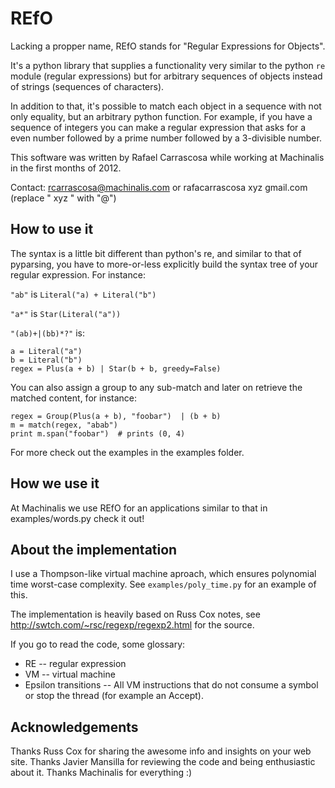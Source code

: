 REfO
====

Lacking a propper name, REfO stands for "Regular Expressions for Objects".

It's a python library that supplies a functionality very similar to the python
`re` module (regular expressions) but for arbitrary sequences of objects
instead of strings (sequences of characters).

In addition to that, it's possible to match each object in a sequence with
not only equality, but an arbitrary python function.
For example, if you have a sequence of integers you can make a regular
expression that asks for a even number followed by a prime number
followed by a 3-divisible number.

This software was written by Rafael Carrascosa while working at Machinalis in
the first months of 2012.

Contact: rcarrascosa@machinalis.com
or rafacarrascosa xyz gmail.com (replace " xyz " with "@")

How to use it
-------------

The syntax is a little bit different than python's re, and similar to that of
pyparsing, you have to more-or-less explicitly build the syntax tree of
your regular expression. For instance:

`"ab"` is `Literal("a) + Literal("b")`

`"a*"` is `Star(Literal("a"))`

`"(ab)+|(bb)*?"` is:

    a = Literal("a")
    b = Literal("b")
    regex = Plus(a + b) | Star(b + b, greedy=False)

You can also assign a group to any sub-match and later on retrieve the matched
content, for instance:

    regex = Group(Plus(a + b), "foobar")  | (b + b)
    m = match(regex, "abab")
    print m.span("foobar")  # prints (0, 4)

For more check out the examples in the examples folder.


How we use it
-------------

At Machinalis we use REfO for an applications similar to that in
examples/words.py check it out!


About the implementation
------------------------

I use a Thompson-like virtual machine aproach, which ensures polynomial time
worst-case complexity. See `examples/poly_time.py` for an example of this.

The implementation is heavily based on Russ Cox notes, see
http://swtch.com/~rsc/regexp/regexp2.html for the source.

If you go to read the code, some glossary:

 - RE  --  regular expression
 - VM  --  virtual machine
 - Epsilon transitions  --  All VM instructions that do not consume a symbol
                            or stop the thread (for example an Accept).


Acknowledgements
----------------

Thanks Russ Cox for sharing the awesome info and insights on your web site.
Thanks Javier Mansilla for reviewing the code and being enthusiastic about it.
Thanks Machinalis for everything :)
